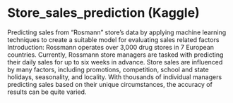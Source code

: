 # Store_sales_prediction (Kaggle)
Predicting sales from “Rosmann” store’s data by applying machine learning techniques to create a suitable model for evaluating sales related factors  
Introduction: Rossmann operates over 3,000 drug stores in 7 European countries. Currently, Rossmann store managers are tasked with predicting their daily sales for up to six weeks in advance. Store sales are influenced by many factors, including promotions, competition, school and state holidays, seasonality, and locality. With thousands of individual managers predicting sales based on their unique circumstances, the accuracy of results can be quite varied.
